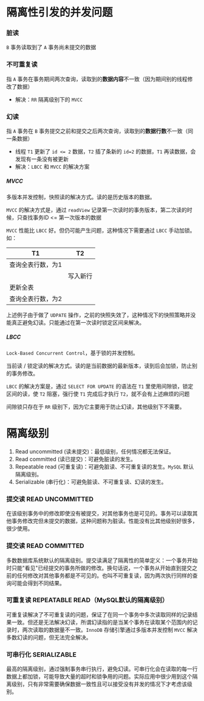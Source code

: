 # 隔离性引发的并发问题

### 脏读

`B` 事务读取到了 `A` 事务尚未提交的数据



### 不可重复读

指 `A` 事务在事务期间两次查询，读取到的**数据内容**不一致（因为期间别的线程修改了数据）

 - 解决：`RR` 隔离级别下的 `MVCC`



### 幻读

指 `A` 事务在 `B` 事务提交之前和提交之后两次查询，读取到的**数据行数**不一致（同一条数据）

- 线程 `T1` 更新了 `id <= 2` 数据，`T2` 插了条新的 `id=2` 的数据，`T1` 再读数据，会发现有一条没有被更新
- 解决：`LBCC` 和 `MVCC` 的解决方案



##### MVCC

多版本并发控制，快照读的解决方式。读的是历史版本的数据。

`MVCC` 的解决方式是，通过 `readView` 记录第一次读时的事务版本，第二次读的时候，只查找事务ID <= 第一次版本的数据

`MVCC` 性能比 `LBCC` 好。但仍可能产生问题，这种情况下需要通过 `LBCC` 手动加锁。如：

| T1                | T2       |
| ----------------- | -------- |
| 查询全表行数，为1 |          |
|                   | 写入新行 |
| 更新全表          |          |
| 查询全表行数，为2 |          |

上述例子由于做了 `UDPATE` 操作，之前的快照失效了，这种情况下的快照策略并没能真正避免幻读。只能通过在第一次读时锁定区间来解决。



##### LBCC

`Lock-Based Concurrent Control`，基于锁的并发控制。

当前读 / 锁定读的解决方式。读的是当前数据的最新版本，读到后会加锁，防止别的事务修改。

`LBCC` 的解决方案是，通过 `SELECT FOR UPDATE` 的语法在 `T1` 里使用间隙锁，锁定区间的读，使 `T2` 阻塞，强行使 `T1` 完成后才执行 `T2`，就不会有上述麻烦的问题

间隙锁只存在于 `RR` 级别下，因为它主要用于防止幻读，其他级别下不需要。





# 隔离级别

1. Read uncommitted (读未提交)：最低级别，任何情况都无法保证。
2. Read committed (读已提交)：可避免脏读的发生。
3. Repeatable read (可重复读)：可避免脏读、不可重复读的发生。`MySQL` 默认隔离级别。
4. Serializable (串行化)：可避免脏读、不可重复读、幻读的发生。



### 提交读 READ UNCOMMITTED

在该级别事务中的修改即使没有被提交，对其他事务也是可见的。事务可以读取其他事务修改完但未提交的数据，这种问题称为脏读。性能没有比其他级别好很多，很少使用。



### 提交读 READ COMMITTED

多数数据库系统默认的隔离级别。提交读满足了隔离性的简单定义：一个事务开始时只能"看见"已经提交的事务所做的修改。换句话说，一个事务从开始直到提交之前的任何修改对其他事务都是不可见的。也叫不可重复读，因为两次执行同样的查询可能会得到不同结果。



### 可重复读 REPEATABLE READ（MySQL默认的隔离级别）

可重复读解决了不可重复读的问题，保证了在同一个事务中多次读取同样的记录结果一致。但还是无法解决幻读，所谓幻读指的是当某个事务在读取某个范围内的记录时，两次读取的数据量不一致。`InnoDB` 存储引擎通过多版本并发控制 `MVCC` 解决多数幻读的问题，但无法完全解决。



### 可串行化 SERIALIZABLE

最高的隔离级别，通过强制事务串行执行，避免幻读。可串行化会在读取的每一行数据上都加锁，可能导致大量的超时和锁争用的问题。实际应用中很少用到这个隔离级别，只有非常需要确保数据一致性且可以接受没有并发的情况下才考虑该级别。





